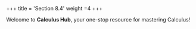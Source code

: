 +++
title = 'Section 8.4'
weight =4
+++


Welcome to **Calculus Hub**, your one-stop resource for mastering Calculus!
